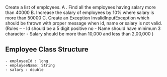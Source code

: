 Create a list of employees. 
	A . Find all the employees having salary more than 40000 
	B. Increase the salary of employees by 10% where salary is more than 50000
	C. Create an Exception InvalidInputException which should be thrown with proper message when id, name or salary is not valid.
	(Rules –
		- Id should be a 5 digit positive no
		- Name should have minimum 3 character
		- Salary should be more than 10,000 and less than 2,00,000
	)

	 
Employee Class Structure
----------
	- employeeId : long
	- employeeName: String
	- salary : double

